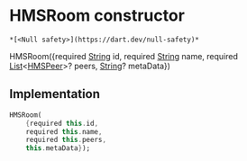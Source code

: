 


# HMSRoom constructor




    *[<Null safety>](https://dart.dev/null-safety)*



HMSRoom({required [String](https://api.flutter.dev/flutter/dart-core/String-class.html) id, required [String](https://api.flutter.dev/flutter/dart-core/String-class.html) name, required [List](https://api.flutter.dev/flutter/dart-core/List-class.html)&lt;[HMSPeer](../../model_hms_peer/HMSPeer-class.md)>? peers, [String](https://api.flutter.dev/flutter/dart-core/String-class.html)? metaData})





## Implementation

```dart
HMSRoom(
    {required this.id,
    required this.name,
    required this.peers,
    this.metaData});
```







